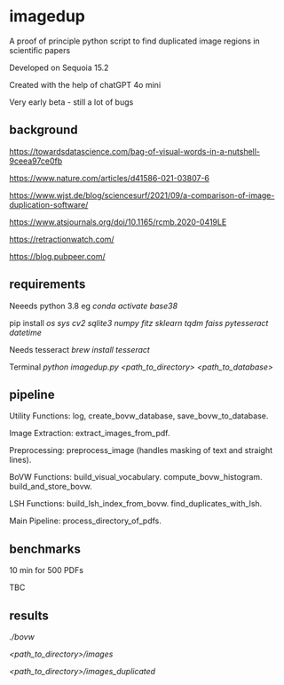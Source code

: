# imagedup
A proof of principle python script to find duplicated image regions in scientific papers

Developed on Sequoia 15.2

Created with the help of chatGPT 4o mini

Very early beta - still a lot of bugs

## background
https://towardsdatascience.com/bag-of-visual-words-in-a-nutshell-9ceea97ce0fb

https://www.nature.com/articles/d41586-021-03807-6

https://www.wjst.de/blog/sciencesurf/2021/09/a-comparison-of-image-duplication-software/

https://www.atsjournals.org/doi/10.1165/rcmb.2020-0419LE

https://retractionwatch.com/

https://blog.pubpeer.com/

## requirements
Neeeds python 3.8 eg *conda activate base38*

pip install *os sys cv2 sqlite3 numpy fitz sklearn tqdm faiss pytesseract datetime*

Needs tesseract *brew install tesseract*

Terminal *python imagedup.py <path_to_directory> <path_to_database>*

## pipeline
Utility Functions:
log, create_bovw_database, save_bovw_to_database.

Image Extraction:
extract_images_from_pdf.

Preprocessing:
preprocess_image (handles masking of text and straight lines).

BoVW Functions:
build_visual_vocabulary.
compute_bovw_histogram.
build_and_store_bovw.

LSH Functions:
build_lsh_index_from_bovw.
find_duplicates_with_lsh.

Main Pipeline:
process_directory_of_pdfs.

## benchmarks
10 min for 500 PDFs

TBC

## results
*./bovw*

*<path_to_directory>/images*

*<path_to_directory>/images_duplicated*
